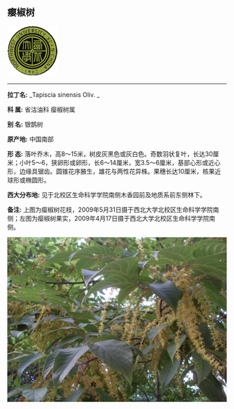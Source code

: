 ## 瘿椒树

![西北大学校园网络植物志](JPG/nwu.gif)

---

**拉丁名:**  _Tapiscia sinensis Oliv. _

**科 属:** 省沽油科 瘿椒树属

**别 名:** 银鹊树

**原产地:** 中国南部

**形  态:** 落叶乔木，高8～15米，树皮灰黑色或灰白色。奇数羽状复叶，长达30厘米；小叶5～6，狭卵形或卵形，长6～14厘米，宽3.5～6厘米，基部心形或近心形，边缘具锯齿。圆锥花序腋生，雄花与两性花异株。果穗长达10厘米，核果近球形或椭圆形。　　　　　

**西大分布地:** 见于北校区生命科学学院南侧木香园前及地质系前东侧林下。

**备注:** 上图为瘿椒树花枝，2009年5月31日摄于西北大学北校区生命科学学院南侧；左图为瘿椒树果实，2009年4月17日摄于西北大学北校区生命科学学院南侧。

![瘿椒树](JPG/瘿椒树3.JPG) 

